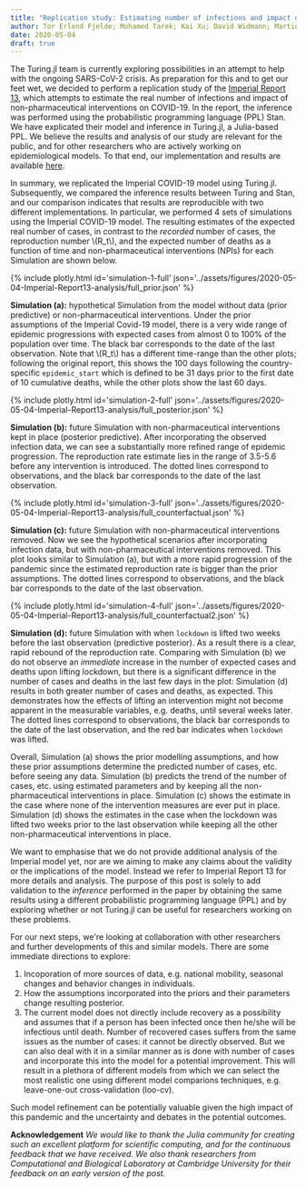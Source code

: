```yaml
---
title: "Replication study: Estimating number of infections and impact of NPIs on COVID-19 in European countries (Imperial Report 13)"
author: Tor Erlend Fjelde; Mohamed Tarek; Kai Xu; David Widmann; Martin Trapp; Cameron Pfiffer; Hong Ge 
date: 2020-05-04
draft: true
---
```


The Turing.jl team is currently exploring possibilities in an attempt to help with the ongoing SARS-CoV-2 crisis. As preparation for this and to get our feet wet, we decided to perform a replication study of the [Imperial Report 13](https://www.imperial.ac.uk/mrc-global-infectious-disease-analysis/covid-19/report-13-europe-npi-impact/), which attempts to estimate the real number of infections and impact of non-pharmaceutical interventions on COVID-19. In the report, the inference was performed using the probabilistic programming language (PPL) Stan. We have explicated their model and inference in Turing.jl, a Julia-based PPL. We believe the results and analysis of our study are relevant for the public, and for other researchers who are actively working on epidemiological models. To that end, our implementation and results are available [here](https://github.com/cambridge-mlg/Covid19).


In summary, we replicated the Imperial COVID-19 model using Turing.jl. Subsequently, we compared the inference results between Turing and Stan, and our comparison indicates that results are reproducible with two different implementations. In particular, we performed 4 sets of simulations using the Imperial COVID-19 model. The resulting estimates of the expected real number of cases, in contrast to the *recorded* number of cases, the reproduction number \\(R\_t\\), and the expected number of deaths as a function of time and non-pharmaceutical interventions (NPIs) for each Simulation are shown below. 




{% include plotly.html id='simulation-1-full' json='../assets/figures/2020-05-04-Imperial-Report13-analysis/full_prior.json' %}

**Simulation (a):** hypothetical Simulation from the model without data (prior predictive) or non-pharmaceutical interventions. Under the prior assumptions of the Imperial Covid-19 model, there is a very wide range of epidemic progressions with expected cases from almost 0 to 100% of the population over time. The black bar corresponds to the date of the last observation. Note that \\(R\_t\\) has a different time-range than the other plots; following the original report, this shows the 100 days following the country-specific `epidemic_start` which is defined to be 31 days prior to the first date of 10 cumulative deaths, while the other plots show the last 60 days.



{% include plotly.html id='simulation-2-full' json='../assets/figures/2020-05-04-Imperial-Report13-analysis/full_posterior.json' %}

**Simulation (b):** future Simulation with non-pharmaceutical interventions kept in place (posterior predictive). After incorporating the observed infection data, we can see a substantially more refined range of epidemic progression. The reproduction rate estimate lies in the range of 3.5-5.6 before any intervention is introduced. The dotted lines correspond to observations, and the black bar corresponds to the date of the last observation.

{% include plotly.html id='simulation-3-full' json='../assets/figures/2020-05-04-Imperial-Report13-analysis/full_counterfactual.json' %}

**Simulation (c):** future Simulation with non-pharmaceutical interventions removed. Now we see the hypothetical scenarios after incorporating infection data, but with non-pharmaceutical interventions removed. This plot looks similar to Simulation (a), but with a more rapid progression of the pandemic since the estimated reproduction rate is bigger than the prior assumptions. The dotted lines correspond to observations, and the black bar corresponds to the date of the last observation.

{% include plotly.html id='simulation-4-full' json='../assets/figures/2020-05-04-Imperial-Report13-analysis/full_counterfactual2.json' %}

**Simulation (d):** future Simulation with when `lockdown` is lifted two weeks before the last observation (predictive posterior). As a result there is a clear, rapid rebound of the reproduction rate. Comparing with Simulation (b) we do not observe an *immediate* increase in the number of expected cases and deaths upon lifting lockdown, but there is a significant difference in the number of cases and deaths in the last few days in the plot: Simulation (d) results in both greater number of cases and deaths, as expected. This demonstrates how the effects of lifting an intervention might not become apparent in the measurable variables, e.g. deaths, until several weeks later. The dotted lines correspond to observations, the black bar corresponds to the date of the last observation, and the red bar indicates when `lockdown` was lifted.

Overall, Simulation (a) shows the prior modelling assumptions, and how these prior assumptions determine the predicted number of cases, etc. before seeing any data. Simulation (b) predicts the trend of the number of cases, etc. using estimated parameters and by keeping all the non-pharmaceutical interventions in place. Simulation (c) shows the estimate in the case where none of the intervention measures are ever put in place. Simulation (d) shows the estimates in the case when the lockdown was lifted two weeks prior to the last observation while keeping all the other non-pharmaceutical interventions in place.

We want to emphasise that we do not provide additional analysis of the Imperial model yet, nor are we aiming to make any claims about the validity or the implications of the model. Instead we refer to Imperial Report 13 for more details and analysis. The purpose of this post is solely to add validation to the *inference* performed in the paper by obtaining the same results using a different probabilistic programming language (PPL) and by exploring whether or not Turing.jl can be useful for researchers working on these problems.

For our next steps, we're looking at collaboration with other researchers and further developments of this and similar models.
There are some immediate directions to explore:
1. Incoporation of more sources of data, e.g. national mobility, seasonal changes and behavior changes in individuals.
2. How the assumptions incorporated into the priors and their parameters change resulting posterior.
3. The current model does not directly include recovery as a possibility and assumes that if a person has been infected once then he/she will be infectious until death. Number of recovered cases suffers from the same issues as the number of cases: it cannot be directly observed. But we can also deal with it in a similar manner as is done with number of cases and incorporate this into the model for a potential improvement.
This will result in a plethora of different models from which we can select the most realistic one using different model comparions techniques, e.g. leave-one-out cross-validation (loo-cv). 

Such model refinement can be potentially valuable given the high impact of this pandemic and the uncertainty and debates in the potential outcomes.

**Acknowledgement** *We would like to thank the Julia community for creating such an excellent platform for scientific computing, and for the continuous feedback that we have received. We also thank researchers from Computational and Biological Laboratory at Cambridge University for their feedback on an early version of the post.*
<!----- Footnotes ----->
